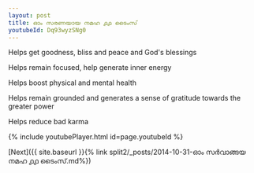 ```yaml
---
layout: post
title: ഓം സരണയായ നമഹ ൧൧ ടൈംസ്
youtubeId: Dq93wyzSNg0
---
```

 
 
Helps get goodness, bliss and peace and God's blessings
 
Helps remain focused, help generate inner energy 
 
Helps boost physical and mental health 
 
Helps remain grounded and generates a sense of gratitude towards the greater power 
 
Helps reduce bad karma
 
 
 
 


{% include youtubePlayer.html id=page.youtubeId %}
 
[Next]({{ site.baseurl }}{% link  split2/_posts/2014-10-31-ഓം സർവാങ്ങയ നമഹ ൧൧ ടൈംസ്.md%})
 

